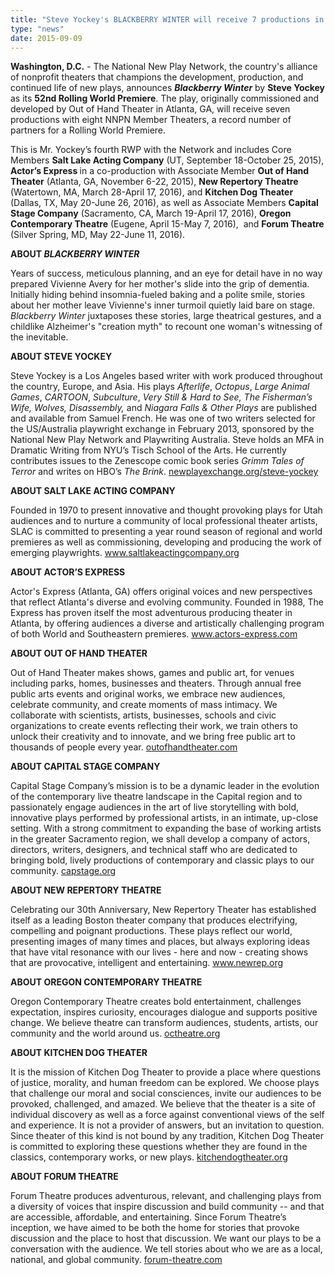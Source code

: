 ```yaml
---
title: "Steve Yockey's BLACKBERRY WINTER will receive 7 productions in it's 2015-16 NNPN Rolling World Premiere"
type: "news"
date: 2015-09-09
---
```


<p><span class="lead-in"><strong>Washington, D.C.</strong> - The National New Play Network, the country's alliance of nonprofit theaters that champions the development, production, and continued life of new plays, announces <strong><em>Blackberry Winter</em></strong> by <strong>Steve Yockey</strong> as its <strong>52nd Rolling World Premiere</strong>. The play, originally commissioned and developed by Out of Hand Theater in Atlanta, GA, will receive seven productions with eight NNPN Member Theaters, a record number of partners for a Rolling World Premiere.</span></p>
<p>This is Mr. Yockey’s fourth RWP with the Network and includes Core Members <strong>Salt Lake Acting Company</strong> (UT, September 18-October 25, 2015), <strong>Actor’s Express </strong>in a co-production with Associate Member <strong>Out of Hand Theater</strong> (Atlanta, GA, November 6-22, 2015), <strong>New Repertory Theatre</strong> (Watertown, MA, March 28-April 17, 2016), and <strong>Kitchen Dog Theater</strong> (Dallas, TX, May 20-June 26, 2016), as well as Associate Members <strong>Capital Stage Company</strong> (Sacramento, CA, March 19-April 17, 2016), <strong>Oregon Contemporary Theatre</strong> (Eugene, April 15-May 7, 2016),  and <strong>Forum Theatre</strong> (Silver Spring, MD, May 22-June 11, 2016).</p>
<p><strong>ABOUT <em>BLACKBERRY WINTER</em></strong></p>
<p>Years of success, meticulous planning, and an eye for detail have in no way prepared Vivienne Avery for her mother's slide into the grip of dementia. Initially hiding behind insomnia-fueled baking and a polite smile, stories about her mother leave Vivienne's inner turmoil quietly laid bare on stage. <em>Blackberry Winter</em> juxtaposes these stories, large theatrical gestures, and a childlike Alzheimer's "creation myth" to recount one woman's witnessing of the inevitable.</p>
<p><strong>ABOUT STEVE YOCKEY</strong></p>
<p>Steve Yockey is a Los Angeles based writer with work produced throughout the country, Europe, and Asia. His plays <em>Afterlife</em>, <em>Octopus</em>, <em>Large Animal Games</em>, <em>CARTOON</em>, <em>Subculture</em>, <em>Very Still &amp; Hard to See, The Fisherman’s Wife, Wolves, Disassembly, </em>and <em>Niagara Falls &amp; Other Plays</em> are published and available from Samuel French. He was one of two writers selected for the US/Australia playwright exchange in February 2013, sponsored by the National New Play Network and Playwriting Australia. Steve holds an MFA in Dramatic Writing from NYU’s Tisch School of the Arts. He currently contributes issues to the Zenescope comic book series <em>Grimm Tales of Terror</em> and writes on HBO’s <em>The Brink</em>. <a href="https://newplayexchange.org/users/158/steve-yockey" rel="nofollow">newplayexchange.org/steve-yockey</a></p>
<p><strong>ABOUT SALT LAKE ACTING COMPANY</strong></p>
<p>Founded in 1970 to present innovative and thought provoking plays for Utah audiences and to nurture a community of local professional theater artists, SLAC is committed to presenting a year round season of regional and world premieres as well as commissioning, developing and producing the work of emerging playwrights. <a href="http://www.saltlakeactingcompany.org/" rel="nofollow">www.saltlakeactingcompany.org</a></p>
<p><strong>ABOUT ACTOR’S EXPRESS </strong></p>
<p>Actor's Express (Atlanta, GA) offers original voices and new perspectives that reflect Atlanta's diverse and evolving community. Founded in 1988, The Express has proven itself the most adventurous producing theater in Atlanta, by offering audiences a diverse and artistically challenging program of both World and Southeastern premieres. <a href="http://www.actors-express.com/" rel="nofollow">www.actors-express.com</a></p>
<p><strong>ABOUT OUT OF HAND THEATER</strong></p>
<p>Out of Hand Theater makes shows, games and public art, for venues including parks, homes, businesses and theaters. Through annual free public arts events and original works, we embrace new audiences, celebrate community, and create moments of mass intimacy. We collaborate with scientists, artists, businesses, schools and civic organizations to create events reflecting their work, we train others to unlock their creativity and to innovate, and we bring free public art to thousands of people every year. <a href="http://www.outofhandtheater.com/" rel="nofollow">outofhandtheater.com</a></p>
<p><strong>ABOUT CAPITAL STAGE COMPANY</strong></p>
<p>Capital Stage Company’s mission is to be a dynamic leader in the evolution of the contemporary live theatre landscape in the Capital region and to passionately engage audiences in the art of live storytelling with bold, innovative plays performed by professional artists, in an intimate, up-close setting. With a strong commitment to expanding the base of working artists in the greater Sacramento region, we shall develop a company of actors, directors, writers, designers, and technical staff who are dedicated to bringing bold, lively productions of contemporary and classic plays to our community. <a href="http://capstage.org/" rel="nofollow">capstage.org</a></p>
<p><strong>ABOUT NEW REPERTORY THEATRE</strong></p>
<p>Celebrating our 30th Anniversary, New Repertory Theater has established itself as a leading Boston theater company that produces electrifying, compelling and poignant productions. These plays reflect our world, presenting images of many times and places, but always exploring ideas that have vital resonance with our lives - here and now - creating shows that are provocative, intelligent and entertaining. <a href="http://www.newrep.org/" rel="nofollow">www.newrep.org</a></p>
<p><strong>ABOUT OREGON CONTEMPORARY THEATRE</strong></p>
<p>Oregon Contemporary Theatre creates bold entertainment, challenges expectation, inspires curiosity, encourages dialogue and supports positive change. We believe theatre can transform audiences, students, artists, our community and the world around us. <a href="http://www.octheatre.org/" rel="nofollow">octheatre.org</a></p>
<p><strong>ABOUT KITCHEN DOG THEATER</strong></p>
<p>It is the mission of Kitchen Dog Theater to provide a place where questions of justice, morality, and human freedom can be explored. We choose plays that challenge our moral and social consciences, invite our audiences to be provoked, challenged, and amazed. We believe that the theater is a site of individual discovery as well as a force against conventional views of the self and experience. It is not a provider of answers, but an invitation to question. Since theater of this kind is not bound by any tradition, Kitchen Dog Theater is committed to exploring these questions whether they are found in the classics, contemporary works, or new plays. <a href="http://www.kitchendogtheater.org/" rel="nofollow">kitchendogtheater.org</a></p>
<p><strong>ABOUT FORUM THEATRE</strong></p>
<p>Forum Theatre produces adventurous, relevant, and challenging plays from a diversity of voices that inspire discussion and build community -- and that are accessible, affordable, and entertaining. Since Forum Theatre’s inception, we have aimed to be both the home for stories that provoke discussion and the place to host that discussion. We want our plays to be a conversation with the audience. We tell stories about who we are as a local, national, and global community. <a href="http://forum-theatre.com/" rel="nofollow">forum-theatre.com</a></p>
